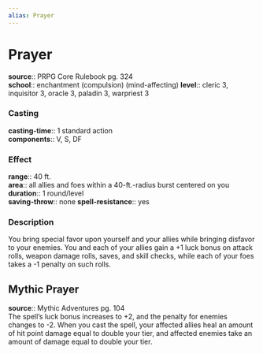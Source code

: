 ```yaml
---
alias: Prayer
---
```


# Prayer 

**source**:: PRPG Core Rulebook pg. 324  
**school**:: enchantment (compulsion) (mind-affecting)
**level**:: cleric 3, inquisitor 3, oracle 3, paladin 3, warpriest 3

### Casting 

**casting-time**:: 1 standard action  
**components**:: V, S, DF

### Effect 

**range**:: 40 ft.  
**area**:: all allies and foes within a 40-ft.-radius burst centered on you  
**duration**:: 1 round/level  
**saving-throw**:: none
**spell-resistance**:: yes

### Description 

You bring special favor upon yourself and your allies while bringing disfavor to your enemies. You and each of your allies gain a +1 luck bonus on attack rolls, weapon damage rolls, saves, and skill checks, while each of your foes takes a -1 penalty on such rolls.

## Mythic Prayer 

**source**:: Mythic Adventures pg. 104  
The spell’s luck bonus increases to +2, and the penalty for enemies changes to -2. When you cast the spell, your affected allies heal an amount of hit point damage equal to double your tier, and affected enemies take an amount of damage equal to double your tier.
